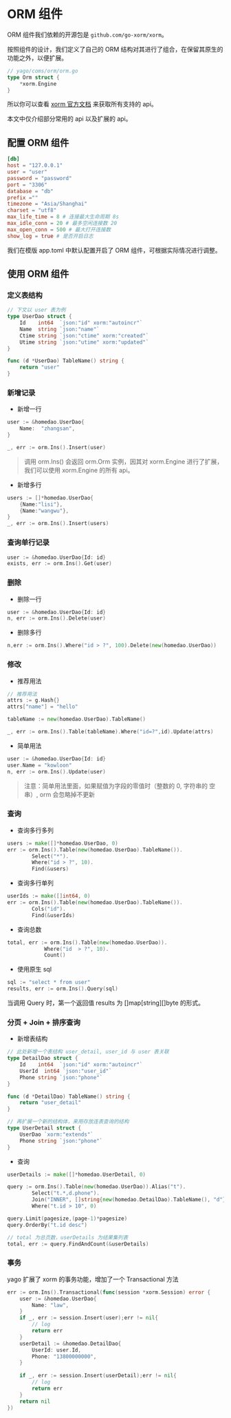 # ORM 组件
ORM 组件我们依赖的开源包是 `github.com/go-xorm/xorm`。

按照组件的设计，我们定义了自己的 ORM 结构对其进行了组合，在保留其原生的功能之外，以便扩展。

```go
// yago/coms/orm/orm.go
type Orm struct {
	*xorm.Engine
}
```

所以你可以查看 [xorm 官方文档](http://gobook.io/read/gitea.com/xorm/manual-zh-CN/) 来获取所有支持的 api。

本文中仅介绍部分常用的 api 以及扩展的 api。


## 配置 ORM 组件
```toml
[db]
host = "127.0.0.1"
user = "user"
password = "password"
port = "3306"
database = "db"
prefix =""
timezone = "Asia/Shanghai"
charset = "utf8"
max_life_time = 8 # 连接最大生命周期 8s
max_idle_conn = 20 # 最多空闲连接数 20
max_open_conn = 500 # 最大打开连接数
show_log = true # 是否开启日志
```
我们在模版 app.toml 中默认配置开启了 ORM 组件，可根据实际情况进行调整。

## 使用 ORM 组件
### 定义表结构
```go
// 下文以 user 表为例
type UserDao struct {
	Id    int64  `json:"id" xorm:"autoincr"`
	Name  string `json:"name"`
	Ctime string `json:"ctime" xorm:"created"`
	Utime string `json:"utime" xorm:"updated"`
}

func (d *UserDao) TableName() string {
	return "user"
}
```

### 新增记录
* 新增一行

```go
user := &homedao.UserDao{
    Name:  "zhangsan",
}

_, err := orm.Ins().Insert(user)
```
> 调用 orm.Ins() 会返回 orm.Orm 实例，因其对 xorm.Engine 进行了扩展，我们可以使用 xorm.Engine 的所有 api。

* 新增多行

```go
users := []*homedao.UserDao{
    {Name:"lisi"},
    {Name:"wangwu"},
}
_, err := orm.Ins().Insert(users)
```

### 查询单行记录
```go
user := &homedao.UserDao{Id: id}
exists, err := orm.Ins().Get(user)
```

### 删除
* 删除一行

```go
user := &homedao.UserDao{Id: id}
n, err := orm.Ins().Delete(user)
```

* 删除多行

```go
n,err := orm.Ins().Where("id > ?", 100).Delete(new(homedao.UserDao))
```

### 修改
* 推荐用法

```go
// 推荐用法
attrs := g.Hash{}
attrs["name"] = "hello"

tableName := new(homedao.UserDao).TableName()

_, err := orm.Ins().Table(tableName).Where("id=?",id).Update(attrs)
```

* 简单用法

```go
user := &homedao.UserDao{Id: id}
user.Name = "kowloon"
n, err := orm.Ins().Update(user)
```
> 注意：简单用法里面，如果赋值为字段的零值时（整数的 0, 字符串的 空串）, orm 会忽略掉不更新

### 查询
* 查询多行多列

```go
users := make([]*homedao.UserDao, 0)
err := orm.Ins().Table(new(homedao.UserDao).TableName()).
		Select("*").
		Where("id > ?", 10).
		Find(&users)
```

* 查询多行单列

```go
userIds := make([]int64, 0)
err := orm.Ins().Table(new(homedao.UserDao).TableName()).
		Cols("id").
		Find(&userIds)

```

* 查询总数

```go
total, err := orm.Ins().Table(new(homedao.UserDao)).
            Where("id  > ?", 10).
            Count()
```

* 使用原生 sql

```go
sql := "select * from user"
results, err := orm.Ins().Query(sql)
```
当调用 Query 时，第一个返回值 results 为 []map[string][]byte 的形式。

### 分页 + Join + 排序查询
* 新增表结构

```go
// 此处新增一个表结构 user_detail, user_id 与 user 表关联
type DetailDao struct {
	Id    int64  `json:"id" xorm:"autoincr"`
	UserId  int64 `json:"user_id"`
	Phone string `json:"phone"`
}

func (d *DetailDao) TableName() string {
	return "user_detail"
}

// 再扩展一个新的结构体，来用存放连表查询的结构
type UserDetail struct {
    UserDao `xorm:"extends"`
    Phone string `json:"phone"`
}
```

* 查询

```go
userDetails := make([]*homedao.UserDetail, 0)

query := orm.Ins().Table(new(homedao.UserDao)).Alias("t").
		Select("t.*,d.phone").
		Join("INNER", []string{new(homedao.DetailDao).TableName(), "d"}, "d.user_id=t.id").
		Where("t.id > 10", 0)

query.Limit(pagesize,(page-1)*pagesize)
query.OrderBy("t.id desc")

// total 为总页数，userDetails 为结果集列表
total, err := query.FindAndCount(&userDetails)
```


### 事务
yago 扩展了 xorm 的事务功能，增加了一个 Transactional 方法
```go
err := orm.Ins().Transactional(func(session *xorm.Session) error {
    user := &homedao.UserDao{
        Name: "law",
    }
    if _, err := session.Insert(user);err != nil{
        // log
        return err
    }
    userDetail := &homedao.DetailDao{
        UserId: user.Id,
        Phone: "13800000000",
    }
    
    if _, err := session.Insert(userDetail);err != nil{
        // log
        return err
    }
    return nil
})
``` 